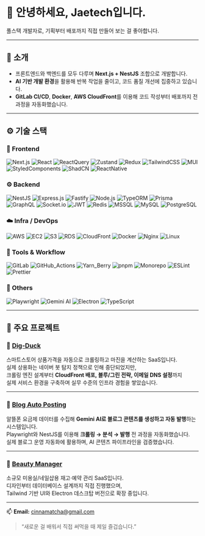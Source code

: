 # 👋 안녕하세요, Jaetech입니다.

풀스택 개발자로, 기획부터 배포까지 직접 만들어 보는 걸 좋아합니다.  

---

## 🚀 소개

- 프론트엔드와 백엔드를 모두 다루며 **Next.js + NestJS** 조합으로 개발합니다.  
- **AI 기반 개발 환경**을 활용해 반복 작업을 줄이고, 코드 품질 개선에 집중하고 있습니다.  
- **GitLab CI/CD**, **Docker**, **AWS CloudFront**를 이용해 코드 작성부터 배포까지 전 과정을 자동화했습니다.

---

## ⚙️ 기술 스택

### 🧩 Frontend  
![Next.js](https://img.shields.io/badge/Next.js-000000?style=flat&logo=nextdotjs&logoColor=white)
![React](https://img.shields.io/badge/React-20232A?style=flat&logo=react&logoColor=61DAFB)
![ReactQuery](https://img.shields.io/badge/React_Query-FF4154?style=flat&logo=reactquery&logoColor=white)
![Zustand](https://img.shields.io/badge/Zustand-000000?style=flat&logo=react&logoColor=white)
![Redux](https://img.shields.io/badge/Redux-764ABC?style=flat&logo=redux&logoColor=white)
![TailwindCSS](https://img.shields.io/badge/TailwindCSS-06B6D4?style=flat&logo=tailwindcss&logoColor=white)
![MUI](https://img.shields.io/badge/MUI-007FFF?style=flat&logo=mui&logoColor=white)
![StyledComponents](https://img.shields.io/badge/Styled_Components-DB7093?style=flat&logo=styledcomponents&logoColor=white)
![ShadCN](https://img.shields.io/badge/ShadCN_UI-000000?style=flat&logo=shadcn&logoColor=white)
![ReactNative](https://img.shields.io/badge/React_Native-20232A?style=flat&logo=react&logoColor=61DAFB)

### ⚙️ Backend  
![NestJS](https://img.shields.io/badge/NestJS-E0234E?style=flat&logo=nestjs&logoColor=white)
![Express.js](https://img.shields.io/badge/Express.js-404D59?style=flat&logo=express&logoColor=white)
![Fastify](https://img.shields.io/badge/Fastify-000000?style=flat&logo=fastify&logoColor=white)
![Node.js](https://img.shields.io/badge/Node.js-339933?style=flat&logo=node.js&logoColor=white)
![TypeORM](https://img.shields.io/badge/TypeORM-F05032?style=flat&logo=typeorm&logoColor=white)
![Prisma](https://img.shields.io/badge/Prisma-2D3748?style=flat&logo=prisma&logoColor=white)
![GraphQL](https://img.shields.io/badge/GraphQL-E10098?style=flat&logo=graphql&logoColor=white)
![Socket.io](https://img.shields.io/badge/Socket.io-010101?style=flat&logo=socketdotio&logoColor=white)
![JWT](https://img.shields.io/badge/JWT-000000?style=flat&logo=jsonwebtokens&logoColor=white)
![Redis](https://img.shields.io/badge/Redis-DC382D?style=flat&logo=redis&logoColor=white)
![MSSQL](https://img.shields.io/badge/Microsoft_SQL_Server-CC2927?style=flat&logo=microsoftsqlserver&logoColor=white)
![MySQL](https://img.shields.io/badge/MySQL-4479A1?style=flat&logo=mysql&logoColor=white)
![PostgreSQL](https://img.shields.io/badge/PostgreSQL-4169E1?style=flat&logo=postgresql&logoColor=white)

### ☁️ Infra / DevOps  
![AWS](https://img.shields.io/badge/AWS-232F3E?style=flat&logo=amazonaws&logoColor=white)
![EC2](https://img.shields.io/badge/AWS_EC2-FF9900?style=flat&logo=amazonec2&logoColor=white)
![S3](https://img.shields.io/badge/AWS_S3-569A31?style=flat&logo=amazons3&logoColor=white)
![RDS](https://img.shields.io/badge/AWS_RDS-527FFF?style=flat&logo=amazonrds&logoColor=white)
![CloudFront](https://img.shields.io/badge/AWS_CloudFront-8C4FFF?style=flat&logo=amazoncloudfront&logoColor=white)
![Docker](https://img.shields.io/badge/Docker-2496ED?style=flat&logo=docker&logoColor=white)
![Nginx](https://img.shields.io/badge/Nginx-009639?style=flat&logo=nginx&logoColor=white)
![Linux](https://img.shields.io/badge/Linux-FCC624?style=flat&logo=linux&logoColor=black)

### 🔧 Tools & Workflow  
![GitLab](https://img.shields.io/badge/GitLab-FC6D26?style=flat&logo=gitlab&logoColor=white)
![GitHub_Actions](https://img.shields.io/badge/GitHub_Actions-2088FF?style=flat&logo=githubactions&logoColor=white)
![Yarn_Berry](https://img.shields.io/badge/Yarn_Berry-2C8EBB?style=flat&logo=yarn&logoColor=white)
![pnpm](https://img.shields.io/badge/pnpm-F69220?style=flat&logo=pnpm&logoColor=white)
![Monorepo](https://img.shields.io/badge/Monorepo-000000?style=flat&logo=monorepo&logoColor=white)
![ESLint](https://img.shields.io/badge/ESLint-4B32C3?style=flat&logo=eslint&logoColor=white)
![Prettier](https://img.shields.io/badge/Prettier-F7B93E?style=flat&logo=prettier&logoColor=black)

### 🧠 Others  
![Playwright](https://img.shields.io/badge/Playwright-2EAD33?style=flat&logo=playwright&logoColor=white)
![Gemini AI](https://img.shields.io/badge/Gemini_AI-4285F4?style=flat&logo=google&logoColor=white)
![Electron](https://img.shields.io/badge/Electron-47848F?style=flat&logo=electron&logoColor=white)
![TypeScript](https://img.shields.io/badge/TypeScript-3178C6?style=flat&logo=typescript&logoColor=white)

---

## 📂 주요 프로젝트

### 🦆 [Dig-Duck](https://github.com/jae-tech/digduck)
스마트스토어 상품가격을 자동으로 크롤링하고 마진을 계산하는 SaaS입니다.  
실제 상용화는 네이버 봇 탐지 정책으로 인해 중단되었지만,  
크롤링 엔진 설계부터 **CloudFront 배포, 블루/그린 전략, 이메일 DNS 설정**까지  
실제 서비스 환경을 구축하며 실무 수준의 인프라 경험을 쌓았습니다.

---

### 📝 [Blog Auto Posting](https://github.com/jae-tech/tstory-auto-postiong)
알뜰폰 요금제 데이터를 수집해 **Gemini AI로 블로그 콘텐츠를 생성하고 자동 발행**하는 시스템입니다.  
Playwright와 NestJS를 이용해 **크롤링 → 분석 → 발행** 전 과정을 자동화했습니다.  
실제 블로그 운영 자동화에 활용하며, AI 콘텐츠 파이프라인을 검증했습니다.

---

### 🐝 [Beauty Manager](https://github.com/jae-tech/nexus)
소규모 미용실/네일샵용 재고·예약 관리 SaaS입니다.  
디자인부터 데이터베이스 설계까지 직접 진행했으며,  
Tailwind 기반 UI와 Electron 데스크탑 버전으로 확장 중입니다.

---

📫 **Email:** cinnamatcha@gmail.com  

> “새로운 걸 배워서 직접 써먹을 때 제일 즐겁습니다.”

